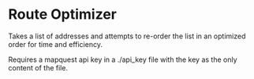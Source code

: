 # Route Optimizer

Takes a list of addresses and attempts to re-order the list in an optimized order for time and efficiency.


Requires a mapquest api key in a ./api_key file with the key as the only content of the file.